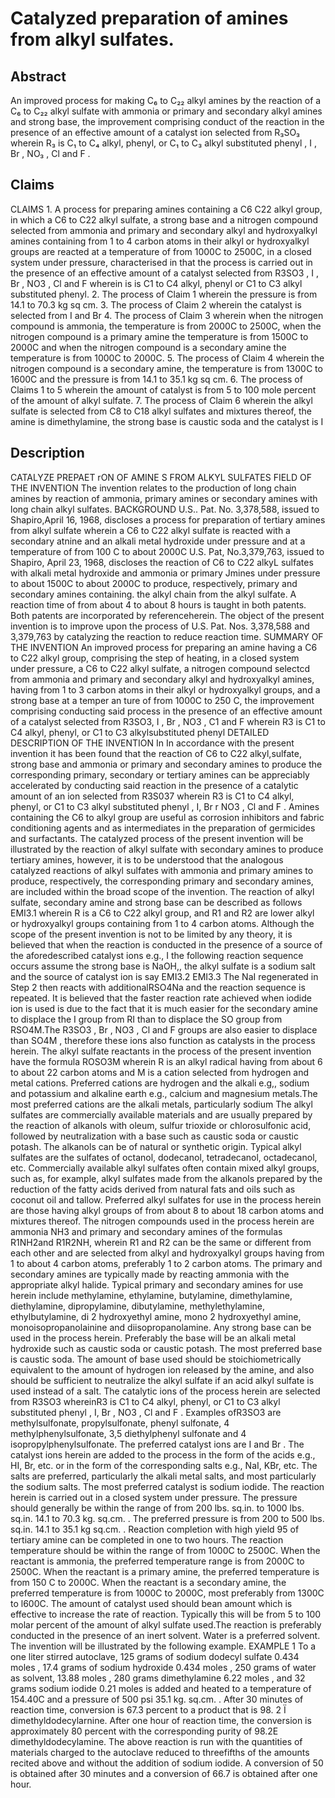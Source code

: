 # Catalyzed preparation of amines from alkyl sulfates.

## Abstract
An improved process for making C₆ to C₂₂ alkyl amines by the reaction of a C₆ to C₂₂ alkyl sulfate with ammonia or primary and secondary alkyl amines and strong base, the improvement comprising conduct of the reaction in the presence of an effective amount of a catalyst ion selected from R₃SO₃ wherein R₃ is C₁ to C₄ alkyl, phenyl, or C₁ to C₃ alkyl substituted phenyl , I , Br , NO₃ , Cl and F .

## Claims
CLAIMS 1. A process for preparing amines containing a C6 C22 alkyl group, in which a C6 to C22 alkyl sulfate, a strong base and a nitrogen compound selected from ammonia and primary and secondary alkyl and hydroxyalkyl amines containing from 1 to 4 carbon atoms in their alkyl or hydroxyalkyl groups are reacted at a temperature of from 1000C to 2500C, in a closed system under pressure, characterised in that the process is carried out in the presence of an effective amount of a catalyst selected from R3SO3 , I , Br , NO3 , Cl and F wherein is is C1 to C4 alkyl, phenyl or C1 to C3 alkyl substituted phenyl. 2. The process of Claim 1 wherein the pressure is from 14.1 to 70.3 kg sq cm. 3. The process of Claim 2 wherein the catalyst is selected from I and Br 4. The process of Claim 3 wherein when the nitrogen compound is ammonia, the temperature is from 2000C to 2500C, when the nitrogen compound is a primary amine the temperature is from 1500C to 2000C and when the nitrogen compound is a secondary amine the temperature is from 1000C to 2000C. 5. The process of Claim 4 wherein the nitrogen compound is a secondary amine, the temperature is from 1300C to 1600C and the pressure is from 14.1 to 35.1 kg sq cm. 6. The process of Claims 1 to 5 wherein the amount of catalyst is from 5 to 100 mole percent of the amount of alkyl sulfate. 7. The process of Claim 6 wherein the alkyl sulfate is selected from C8 to C18 alkyl sulfates and mixtures thereof, the amine is dimethylamine, the strong base is caustic soda and the catalyst is I

## Description
CATALYZE PREPAET rON OF AMINE S FROM ALKYL SULFATES FIELD OF THE INVENTION The invention relates to the production of long chain amines by reaction of ammonia, primary amines or secondary amines with long chain alkyl sulfates. BACKGROUND U.S.. Pat. No. 3,378,588, issued to Shapiro,April 16, 1968, discloses a process for preparation of tertiary amines from alkyl sulfate wherein a C6 to C22 alkyl sulfate is reacted with a secondary atnine and an alkali metal hydroxide under pressure and at a temperature of from 100 C to about 2000C U.S. Pat, No.3,379,763, issued to Shapiro, April 23, 1968, discloses the reaction of C6 to C22 alkyL sulfates with alkali metal hydroxide and ammonia or primary Jmines under pressure to about 1500C to about 2000C to produce, respectively, primary and secondary amines containing. the alkyl chain from the alkyl sulfate. A reaction time of from about 4 to about 8 hours is taught in both patents. Both patents are incorporated by referenceherein. The object of the present invention is to improve upon the process of U.S. Pat. Nos. 3,378,588 and 3,379,763 by catalyzing the reaction to reduce reaction time. SUMMARY OF THE INVENTION An improved process for preparing an amine having a C6 to C22 alkyl group, comprising the step of heating, in a closed system under pressure, a C6 to C22 alkyl sulfate, a nitrogen compound selectcd from ammonia and primary and secondary alkyl and hydroxyalkyl amines, having from 1 to 3 carbon atoms in their alkyl or hydroxyalkyl groups, and a strong base at a temper an ture of from 1000C to 250 C, the improvement comprising conducting said process in the presence of an effective amount of a catalyst selected from R3SO3, I , Br , NO3 , C1 and F wherein R3 is C1 to C4 alkyl, phenyl, or C1 to C3 alkylsubstituted phenyl DETAILED DESCRIPTION OF THE INVENTION In In accordance with the present invention it has been found that the reaction of C6 to C22 alkyl,sulfate, strong base and ammonia or primary and secondary amines to produce the corresponding primary, secondary or tertiary amines can be appreciably accelerated by conducting said reaction in the presence of a catalytic amount of an ion selected from R3S037 wherein R3 is C1 to C4 alkyl, phenyl, or C1 to C3 alkyl substituted phenyl , I, Br r NO3 , Cl and F . Amines containing the C6 to alkyl group are useful as corrosion inhibitors and fabric conditioning agents and as intermediates in the preparation of germicides and surfactants. The catalyzed process of the present invention will be illustrated by the reaction of alkyl sulfate with secondary amines to produce tertiary amines, however, it is to be understood that the analogous catalyzed reactions of alkyl sulfates with ammonia and primary amines to produce, respectively, the corresponding primary and secondary amines, are included within the broad scope of the invention. The reaction of alkyl sulfate, secondary amine and strong base can be described as follows EMI3.1 wherein R is a C6 to C22 alkyl group, and R1 and R2 are lower alkyl or hydroxyalkyl groups containing from 1 to 4 carbon atoms. Although the scope of the present invention is not to be limited by any theory, it is believed that when the reaction is conducted in the presence of a source of the aforedescribed catalyst ions e.g., I the following reaction sequence occurs assume the strong base is NaOH,, the alkyl sulfate is a sodium salt and the source of catalyst ion is say EMI3.2 EMI3.3 The NaI regenerated in Step 2 then reacts with additionalRSO4Na and the reaction sequence is repeated. It is believed that the faster reaction rate achieved when iodide ion is used is due to the fact that it is much easier for the secondary amine to displace the I group from RI than to displace the SO group from RSO4M.The R3SO3 , Br , NO3 , Cl and F groups are also easier to displace than SO4M , therefore these ions also function as catalysts in the process herein. The alkyl sulfate reactants in the process of the present invention have the formula ROSO3M wherein R is an alkyl radical having from about 6 to about 22 carbon atoms and M is a cation selected from hydrogen and metal cations. Preferred cations are hydrogen and the alkali e.g,, sodium and potassium and alkaline earth e.g., calcium and magnesium metals.The most preferred cations are the alkali metals, particularly sodium The alkyl sulfates are commercially available materials and are usually prepared by the reaction of alkanols with oleum, sulfur trioxide or chlorosulfonic acid, followed by neutralization with a base such as caustic soda or caustic potash. The alkanols can be of natural or synthetic origin. Typical alkyl sulfates are the sulfates of octanol, dodecanol, tetradecanol, octadecanol, etc. Commercially available alkyl sulfates often contain mixed alkyl groups, such as, for example, alkyl sulfates made from the alkanols prepared by the reduction of the fatty acids derived from natural fats and oils such as coconut oil and tallow. Preferred alkyl sulfates for use in the process herein are those having alkyl groups of from about 8 to about 18 carbon atoms and mixtures thereof. The nitrogen compounds used in the process herein are ammonia NH3 and primary and secondary amines of the formulas R1NH2and R1R2NH, wherein R1 and R2 can be the same or different from each other and are selected from alkyl and hydroxyalkyl groups having from 1 to about 4 carbon atoms, preferably 1 to 2 carbon atoms. The primary and secondary amines are typically made by reacting ammonia with the appropriate alkyl halide. Typical primary and secondary amines for use herein include methylamine, ethylamine, butylamine, dimethylamine, diethylamine, dipropylamine, dibutylamine, methylethylamine, ethylbutylamine, di 2 hydroxyethyl amine, mono 2 hydroxyethyl amine, monoisopropanolainine and diisopropanolamine. Any strong base can be used in the process herein. Preferably the base will be an alkali metal hydroxide such as caustic soda or caustic potash. The most preferred base is caustic soda. The amount of base used should be stoichiometrically equivalent to the amount of hydrogen ion released by the amine, and also should be sufficient to neutralize the alkyl sulfate if an acid alkyl sulfate is used instead of a salt. The catalytic ions of the process herein are selected from R3SO3 whereinR3 is C1 to C4 alkyl, phenyl, or C1 to C3 alkyl substituted phenyl , I, Br , NO3 , Cl and F . Examples ofR3SO3 are methylsulfonate, propylsulfonate, phenyl sulfonate, 4 methylphenylsulfonate, 3,5 diethylphenyl sulfonate and 4 isopropylphenylsulfonate. The preferred catalyst ions are I and Br . The catalyst ions herein are added to the process in the form of the acids e.g., HI, Br, etc. or in the form of the corresponding salts e.g., NaI, KBr, etc. The salts are preferred, particularly the alkali metal salts, and most particularly the sodium salts. The most preferred catalyst is sodium iodide. The reaction herein is carried out in a closed system under pressure. The pressure should generally be within the range of from 200 lbs. sq.in. to 1000 lbs. sq.in. 14.1 to 70.3 kg. sq.cm. . The preferred pressure is from 200 to 500 lbs. sq.in. 14.1 to 35.1 kg sq.cm. . Reaction completion with high yield 95 of tertiary amine can be completed in one to two hours. The reaction temperature should be within the range of from 1000C to 2500C. When the reactant is ammonia, the preferred temperature range is from 2000C to 2500C. When the reactant is a primary amine, the preferred temperature is from 150 C to 2000C. When the reactant is a secondary amine, the preferred temperature is from 1000C to 2000C, most preferably from 1300C to l600C. The amount of catalyst used should bean amount which is effective to increase the rate of reaction. Typically this will be from 5 to 100 molar percent of the amount of alkyl sulfate used.The reaction is preferably conducted in the presence of an inert solvent. Water is a preferred solvent. The invention will be illustrated by the following example. EXAMPLE 1 To a one liter stirred autoclave, 125 grams of sodium dodecyl sulfate 0.434 moles , 17.4 grams of sodium hydroxide 0.434 moles , 250 grams of water as solvent, 13.88 moles , 280 grams dimethylamine 6.22 moles , and 32 grams sodium iodide 0.21 moles is added and heated to a temperature of 154.40C and a pressure of 500 psi 35.1 kg. sq.cm. . After 30 minutes of reaction time, conversion is 67.3 percent to a product that is 98. 2 Ï dimethyldodecylarnine. After one hour of reaction time, the conversion is approximately 80 percent with the corresponding purity of 98.2E dimethyldodecylamine. The above reaction is run with the quantities of materials charged to the autoclave reduced to threefifths of the amounts recited above and without the addition of sodium iodide. A conversion of 50 is obtained after 30 minutes and a conversion of 66.7 is obtained after one hour.